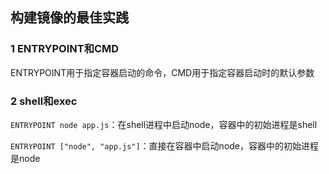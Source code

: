 ## 构建镜像的最佳实践

### 1 ENTRYPOINT和CMD

ENTRYPOINT用于指定容器启动的命令，CMD用于指定容器启动时的默认参数

### 2 shell和exec

`ENTRYPOINT node app.js`：在shell进程中启动node，容器中的初始进程是shell

`ENTRYPOINT ["node", "app.js"]`：直接在容器中启动node，容器中的初始进程是node
